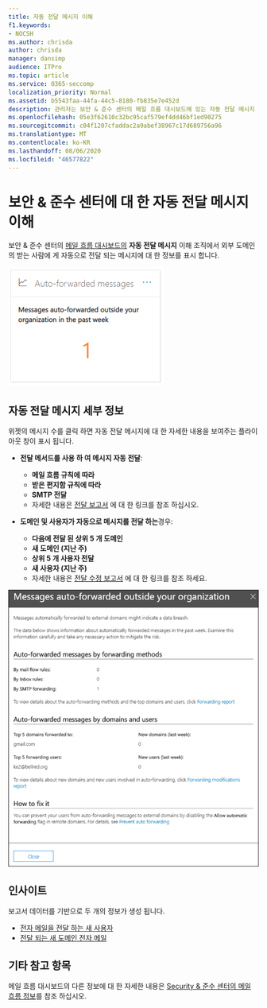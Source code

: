 ```yaml
---
title: 자동 전달 메시지 이해
f1.keywords:
- NOCSH
ms.author: chrisda
author: chrisda
manager: dansimp
audience: ITPro
ms.topic: article
ms.service: O365-seccomp
localization_priority: Normal
ms.assetid: b5543faa-44fa-44c5-8180-fb835e7e452d
description: 관리자는 보안 & 준수 센터의 메일 흐름 대시보드에 있는 자동 전달 메시지 보고서에 대해 알아볼 수 있습니다.
ms.openlocfilehash: 05e3f62610c32bc95caf579ef4dd46bf1ed90275
ms.sourcegitcommit: c04f1207cfaddac2a9abef38967c17d689756a96
ms.translationtype: MT
ms.contentlocale: ko-KR
ms.lasthandoff: 08/06/2020
ms.locfileid: "46577822"
---
```

# <a name="auto-forwarded-messages-insight-in-the-security--compliance-center"></a>보안 & 준수 센터에 대 한 자동 전달 메시지 이해

보안 & 준수 센터의 [메일 흐름 대시보드의](mail-flow-insights-v2.md) **자동 전달 메시지** 이해 조직에서 외부 도메인의 받는 사람에 게 자동으로 전달 되는 메시지에 대 한 정보를 표시 합니다.

![보안 & 준수 센터에서 메시지 위젯 자동 전달](../../media/mfi-auto-forwarded-messages.png)

## <a name="auto-forwarded-messages-details"></a>자동 전달 메시지 세부 정보

위젯의 메시지 수를 클릭 하면 자동 전달 메시지에 대 한 자세한 내용을 보여주는 플라이 아웃 창이 표시 됩니다.

- **전달 메서드를 사용 하 여 메시지 자동 전달**:

  - **메일 흐름 규칙에 따라**
  - **받은 편지함 규칙에 따라**
  - **SMTP 전달**
  - 자세한 내용은 [전달 보고서](view-mail-flow-reports.md#forwarding-report) 에 대 한 링크를 참조 하십시오.

- **도메인 및 사용자가 자동으로 메시지를 전달 하는**경우:

  - **다음에 전달 된 상위 5 개 도메인**
  - **새 도메인 (지난 주)**
  - **상위 5 개 사용자 전달**
  - **새 사용자 (지난 주)**
  - 자세한 내용은 [전달 수정 보고서](mfi-new-users-forwarding-email.md#forwarding-modifications-report) 에 대 한 링크를 참조 하세요.

![보안 & 준수 센터의 자동 전달 메시지 보고서에 대 한 세부 정보 플라이 아웃](../../media/mfi-auto-forwarded-messages-details.png)

## <a name="insights"></a>인사이트

보고서 데이터를 기반으로 두 개의 정보가 생성 됩니다.

- [전자 메일을 전달 하는 새 사용자](mfi-new-users-forwarding-email.md)
- [전달 되는 새 도메인 전자 메일](mfi-new-domains-being-forwarded-email.md)

## <a name="see-also"></a>기타 참고 항목

메일 흐름 대시보드의 다른 정보에 대 한 자세한 내용은 [Security & 준수 센터의 메일 흐름 정보](mail-flow-insights-v2.md)를 참조 하십시오.

